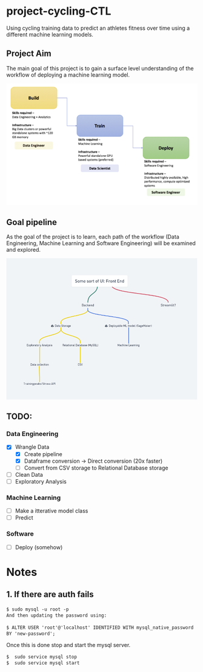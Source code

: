 # project-cycling-CTL
Using cycling training data to predict an athletes fitness over time using a different machine learning models.

## Project Aim
The main goal of this project is to gain a surface level understanding of the workflow of deploying a machine learning model.

![Project Aim](arb/images/pipeline.png)

## Goal pipeline
As the goal of the project is to learn, each path of the workflow (Data Engineering, Machine Learning and Software Engineering) will be examined and explored.

![Project Aim](arb/images/process.png)

## TODO:

### Data Engineering
- [X] Wrangle Data
   - [X] Create pipeline
   - [X] Dataframe conversion -> Direct conversion (20x faster)
   - [ ] Convert from CSV storage to Relational Database storage
- [ ] Clean Data
- [ ] Exploratory Analysis

### Machine Learning
- [ ] Make a itterative model class
- [ ] Predict

### Software
- [ ] Deploy (somehow)

# Notes

## 1. If there are auth fails

```shell
$ sudo mysql -u root -p
And then updating the password using:

$ ALTER USER 'root'@'localhost' IDENTIFIED WITH mysql_native_password BY 'new-password';
```
Once this is done stop and start the mysql server.
```shell
$  sudo service mysql stop
$  sudo service mysql start
```
 
